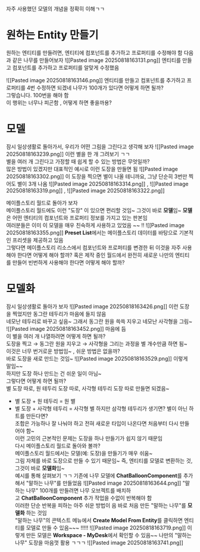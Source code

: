 자주 사용했던 모델의 개념을 정확히 이해ㄱㄱ
# 원하는 Entity 만들기
원하는 엔티티를 만들려면, 엔티티에 컴포넌트를 추가하고 프로퍼티를 수정해야 함
다음과 같은 나무를 만들어보자
![[Pasted image 20250818163131.png]]
엔티티를 만들고 컴포넌트를 추가하고 프로퍼티를 알맞게 수정했음

![[Pasted image 20250818163146.png]]
엔티티를 만들고 컴포넌트를 추가하고 프로퍼티를 4번 수정하면 되겠네
나무가 100개가 있다면 어떻게 하면 될까?  
그렇습니다. 100번을 해야 함  
이 행위는 너무나 피곤함 ,  어떻게 하면 좋을까용?

# 모델
잠시 일상생활로 돌아가서, 우리가 어떤 그림을 그린다고 생각해 보자
![[Pasted image 20250818163239.png]]
이런 별을 한 개 그려보기 ㄱㄱ  
별을 여러 개 그린다고 가정할 때 쉽게 할 수 있는 방법은 무엇일까?  
많은 방법이 있겠지만 대표적인 예시로 이런 도장을 만들면 됨
![[Pasted image 20250818163302.png]]
이 도장을 찍으면 별이 나올 테니까요, 그냥 단순히 3번만 찍어도 별이 3개 나옴
![[Pasted image 20250818163314.png]] , ![[Pasted image 20250818163319.png]] , ![[Pasted image 20250818163322.png]]

메이플스토리 월드로 돌아가 보자  
메이플스토리 월드에도 이런 "도장" 이 있으면 편리할 것임~ 
그것이 바로 **모델**임~ 
**모델**은 어떤 엔티티의 컴포넌트와 프로퍼티 정보를 가지고 있는 판본임  
여러분들은 이미 이 모델을 매우 친숙하게 사용하고 있었음 ~~ !!
![[Pasted image 20250818163355.png]]
**Preset List**에서는 메이플스토리 데이터를 바탕으로 기본적인 프리셋을 제공하고 있음  
그렇다면 메이플스토리 리소스에서 컴포넌트와 프로퍼티를 변경한 뒤 이것을 자주 사용해야 한다면 어떻게 해야 할까? 
혹은 제작 중인 월드에서 완전히 새로운 나만의 엔티티를 만들어 빈번하게 사용해야 한다면 어떻게 해야 할까?
# 모델화
잠시 일상생활로 돌아가 보자
![[Pasted image 20250818163426.png]]
이런 도장을 찍었지만 동그란 테두리가 마음에 들지 않음  
네모난 테두리로 바꾸고 싶음~
그래서 동그란 원을 쓱쓱 지우고 네모난 사각형을 그림~
![[Pasted image 20250818163452.png]]
마음에 듬  
이 별을 여러 개 나열하려면 어떻게 하면 될까?  
도장을 찍고 → 동그란 원을 지우고 → 사각형을 그리는 과정을 별 개수만큼 하면 됨~  
이것은 너무 번거로운 방법임~ ,  쉬운 방법은 없을까?  
바로 도장을 새로 만드는 것임~
![[Pasted image 20250818163529.png]]
이렇게 말임~~  
하지만 도장 하나 만드는 건 쉬운 일이 아님~  
그렇다면 어떻게 하면 될까?  
별 도장 따로, 원 테두리 도장 따로, 사각형 테두리 도장 따로 만들면 되겠음~
- 별 도장 + 원 테두리 = 원 별
- 별 도장 + 사각형 테두리 = 사각형 별
하지만 삼각형 테두리가 생기면? 별이 아닌 하트를 만든다면?  
조합은 가능하나 잘 나눠야 하고 전혀 새로운 타입이 나온다면 처음부터 다시 만들어야 함~  
이런 고민의 근본적인 문제는 도장을 하나 만들기가 쉽지 않기 때문임  
다시 메이플스토리 월드로 돌아와 볼까?  
메이플스토리 월드에서는 모델(예: 도장)을 만들기가 매우 쉬움~  
그림 자체를 바로 도장으로 만들 수 있기 때문임~ 
즉, 엔티티를 모델로 변환하는 것, 그것이 바로 **모델화**임~  
예시를 통해 살펴보기 ㄱㄱ
기존에 나무 모델에 **ChatBalloonComponent**를 추가해서 "말하는 나무"를 만들었음
![[Pasted image 20250818163644.png]]
"말하는 나무" 100개를 만들려면 나무 오브젝트를 배치하고 **ChatBalloonComponent** 추가 작업을 수없이 반복해야 함  
이러한 단순 반복을 피하는 아주 쉬운 방법이 음
바로 처음 만든 "말하는 나무"를 **모델화** 하는 것임  
"말하는 나무"의 콘텍스트 메뉴에서 **Create Model From Entity**를 클릭하면 엔티티를 모델로 만들 수 있음~~~ !!!!!
![[Pasted image 20250818163719.png]]
이렇게 만든 모델은 **Workspace - MyDesk**에서 확인할 수 있음~~ 
나만의 "말하는 나무" 도장을 마음껏 활용 ㄱㄱㄱ
![[Pasted image 20250818163741.png]]


